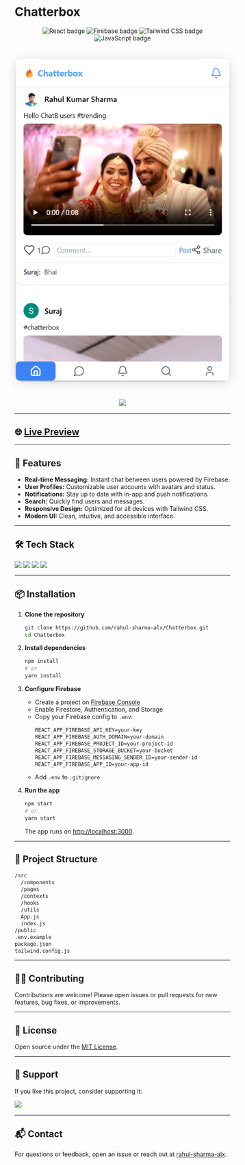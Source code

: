 # Chatterbox

<p align="center">
  <img src="https://img.shields.io/badge/React-20232A?style=for-the-badge&logo=react&logoColor=61DAFB" alt="React badge"/>
  <img src="https://img.shields.io/badge/Firebase-ffca28?style=for-the-badge&logo=firebase&logoColor=black" alt="Firebase badge"/>
  <img src="https://img.shields.io/badge/Tailwind_CSS-38bdf8?style=for-the-badge&logo=tailwind-css&logoColor=white" alt="Tailwind CSS badge"/>
  <img src="https://img.shields.io/badge/JavaScript-F7DF1E?style=for-the-badge&logo=javascript&logoColor=black" alt="JavaScript badge"/>
</p>

<p align="center">
  <a href="https://chatterbox-c0319.web.app/" target="_blank">
    <img src="screenshot.png" alt="Chatterbox App Preview" style="max-width: 100%; border-radius: 16px; box-shadow: 0 4px 24px rgba(0,0,0,0.12); margin: 24px 0;"/>
  </a>
</p>

<p align="center">
  <a href="https://www.buymeacoffee.com/rahul-sharma-alx" target="_blank">
    <img src="https://img.buymeacoffee.com/button-api/?text=Buy me a coffee&emoji=☕&slug=rahul-sharma-alx&button_colour=ffdd00&font_colour=000000&font_family=Comic&outline_colour=000000&coffee_colour=ffffff"/>
  </a>
</p>

---

## 🌐 [Live Preview](https://chatterbox-c0319.web.app/)

---

## 🚀 Features

- **Real-time Messaging:** Instant chat between users powered by Firebase.
- **User Profiles:** Customizable user accounts with avatars and status.
- **Notifications:** Stay up to date with in-app and push notifications.
- **Search:** Quickly find users and messages.
- **Responsive Design:** Optimized for all devices with Tailwind CSS.
- **Modern UI:** Clean, intuitive, and accessible interface.

---

## 🛠️ Tech Stack

<p>
  <img src="https://img.shields.io/badge/React-20232A?style=flat-square&logo=react&logoColor=61DAFB"/>
  <img src="https://img.shields.io/badge/Firebase-ffca28?style=flat-square&logo=firebase&logoColor=black"/>
  <img src="https://img.shields.io/badge/Tailwind_CSS-38bdf8?style=flat-square&logo=tailwind-css&logoColor=white"/>
  <img src="https://img.shields.io/badge/JavaScript-F7DF1E?style=flat-square&logo=javascript&logoColor=black"/>
</p>

---

## 📦 Installation

1. **Clone the repository**
   ```bash
   git clone https://github.com/rahul-sharma-alx/Chatterbox.git
   cd Chatterbox
   ```

2. **Install dependencies**
   ```bash
   npm install
   # or
   yarn install
   ```

3. **Configure Firebase**
   - Create a project on [Firebase Console](https://console.firebase.google.com/)
   - Enable Firestore, Authentication, and Storage
   - Copy your Firebase config to `.env`:
     ```
     REACT_APP_FIREBASE_API_KEY=your-key
     REACT_APP_FIREBASE_AUTH_DOMAIN=your-domain
     REACT_APP_FIREBASE_PROJECT_ID=your-project-id
     REACT_APP_FIREBASE_STORAGE_BUCKET=your-bucket
     REACT_APP_FIREBASE_MESSAGING_SENDER_ID=your-sender-id
     REACT_APP_FIREBASE_APP_ID=your-app-id
     ```
   - Add `.env` to `.gitignore`

4. **Run the app**
   ```bash
   npm start
   # or
   yarn start
   ```
   The app runs on [http://localhost:3000](http://localhost:3000).

---

## 📁 Project Structure

```
/src
  /components
  /pages
  /contexts
  /hooks
  /utils
  App.js
  index.js
/public
.env.example
package.json
tailwind.config.js
```

---

## 🧑‍💻 Contributing

Contributions are welcome! Please open issues or pull requests for new features, bug fixes, or improvements.

---

## 📄 License

Open source under the [MIT License](LICENSE).

---

## 🙏 Support

If you like this project, consider supporting it:

<p>
  <a href="https://www.buymeacoffee.com/rahul-sharma-alx" target="_blank">
    <img src="https://img.buymeacoffee.com/button-api/?text=Buy me a coffee&emoji=☕&slug=rahul-sharma-alx&button_colour=ffdd00&font_colour=000000&font_family=Comic&outline_colour=000000&coffee_colour=ffffff"/>
  </a>
</p>

---

## 📬 Contact

For questions or feedback, open an issue or reach out at [rahul-sharma-alx](https://github.com/rahul-sharma-alx).
